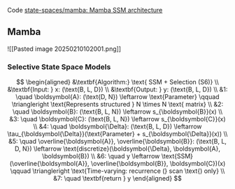 Code [state-spaces/mamba: Mamba SSM architecture](https://github.com/state-spaces/mamba)
## Mamba
![[Pasted image 20250210102001.png]]
### Selective State Space Models
$$
\begin{aligned}
&\textbf{Algorithm:} \text{ SSM + Selection (S6)} \\
&\textbf{Input: } x: (\text{B, L, D}) \\
&\textbf{Output: } y: (\text{B, L, D}) \\
&1: \quad \boldsymbol{A}: (\text{D, N}) \leftarrow \text{Parameter}  \qquad \triangleright \text{Represents structured } N \times N \text{ matrix} \\
&2: \quad \boldsymbol{B}: (\text{B, L, N}) \leftarrow s_{\boldsymbol{B}}(x) \\
&3: \quad \boldsymbol{C}: (\text{B, L, N}) \leftarrow s_{\boldsymbol{C}}(x) \\
&4: \quad \boldsymbol{\Delta}: (\text{B, L, D}) \leftarrow \tau_{\boldsymbol{\Delta}}(\text{Parameter} + s_{\boldsymbol{\Delta}}(x)) \\
&5: \quad \overline{\boldsymbol{A}}, \overline{\boldsymbol{B}}: (\text{B, L, D, N}) \leftarrow \text{discretize}(\boldsymbol{\Delta}, \boldsymbol{A}, \boldsymbol{B}) \\
&6: \quad y \leftarrow \text{SSM}(\overline{\boldsymbol{A}}, \overline{\boldsymbol{B}}, \boldsymbol{C})(x) \qquad \triangleright \text{Time-varying: recurrence (} scan \text{) only}  \\
&7: \quad \textbf{return } y
\end{aligned}
$$
